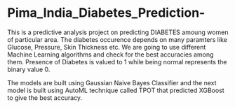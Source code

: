 # Pima_India_Diabetes_Prediction-

 This is a predictive analysis project on predicting DIABETES amoung women of particular area. The diabetes occurence depends on many paramters like Glucose, Pressure, Skin Thickness etc. We are going to use different Machine Learning algorithms and check for the best accuracies among them.
 Presence of Diabetes is valued to 1 while being normal represents the binary value 0. 
 
The models are built using Gaussian Naive Bayes Classifier and the next model is built using AutoML technique called TPOT that predicted XGBoost to give the best accuracy.
